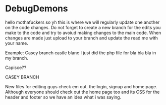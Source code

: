 # DebugDemons

hello mothafuckers so yh this is where we will regularly update one another on the code changes. 
Do not forget to create a new branch for the edits you make to the code and try to avoiud making changes to the main code.
When changes are made just upload to your branch and update the read me with your name. 

Example:
Casey branch castle blanc
I just did the php file for bla bla bla in my branch. 

Capisce??


CASEY BRANCH

New files for editing guys check em out. the login, signup and home page. 
Although everyone should check out the home page too and its CSS for the header and footer so we have an idea what i was saying. 
